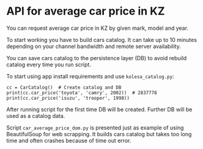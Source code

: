 # API for average car price in KZ

You can request average car price in KZ by given mark, model and year.

To start working you have to build cars catalog. It can take up to 10 minutes
depending on your channel bandwidth and remote server availability.

You can save cars catalog to the persistence layer (DB) to avoid rebuild catalog
every time you run script.

To start using app install requirements and use `kolesa_catalog.py`:

```
cc = CarCatalog()  # Create catalog and DB
print(cc.car_price('toyota', 'camry', 2002))  # 2837778
print(cc.car_price('isuzu', 'trooper', 1998))
```

After running script for the first time DB will be created. Further DB will be
used as a catalog data.


Script `car_average_price_dom.py` is presented just as example of using 
BeautifulSoup for web scrapping. It builds cars catalog but takes too long time
and often crashes because of time out error.
